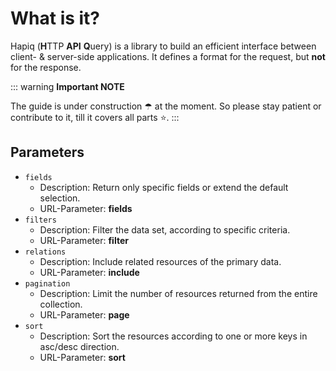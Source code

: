 # What is it?

Hapiq (**H**TTP **API** **Q**uery) is a library to build an efficient interface between client- & server-side applications.
It defines a format for the request, but **not** for the response.

::: warning **Important NOTE**

The guide is under construction ☂ at the moment. So please stay patient or contribute to it, till it covers all parts ⭐.
:::


## Parameters

- `fields`
    - Description: Return only specific fields or extend the default selection.
    - URL-Parameter: **fields**
- `filters`
    - Description: Filter the data set, according to specific criteria.
    - URL-Parameter: **filter**
- `relations`
    - Description: Include related resources of the primary data.
    - URL-Parameter: **include**
- `pagination`
    - Description: Limit the number of resources returned from the entire collection.
    - URL-Parameter: **page**
- `sort`
    - Description: Sort the resources according to one or more keys in asc/desc direction.
    - URL-Parameter: **sort**
